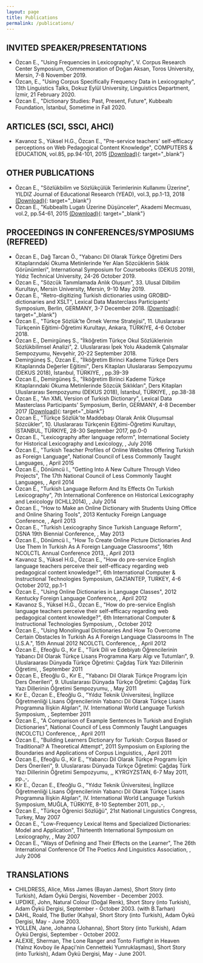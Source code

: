 ```yaml
---
layout: page
title: Publications
permalink: /publications/
---
```


## INVITED SPEAKER/PRESENTATIONS
- Özcan E., "Using Frequencies in Lexicography", V. Corpus Research Center Symposium, Commemoration of Doğan Aksan, Toros University, Mersin, 7-8 November 2019.
- Özcan, E., "Using Corpus Specifically Frequency Data in Lexicography", 13th Linguistics Talks, Dokuz Eylül University, Linguistics Department, İzmir, 21 February 2020.
- Özcan E., "Dictionary Studies: Past, Present, Future", Kubbealtı Foundation, İstanbul, Sometime in Fall 2020.

## ARTICLES (SCI, SSCI, AHCI)
- Kavanoz S., Yüksel H.G., Özcan E., "Pre-service teachers' self-efficacy perceptions on Web Pedagogical Content Knowledge", COMPUTERS & EDUCATION, vol.85, pp.94-101, 2015 [(Download)](https://doi.org/10.1016/j.compedu.2015.02.005){: target="_blank"}

## OTHER PUBLICATIONS
- Özcan E., "Sözlükbilim ve Sözlükçülük Terimlerinin Kullanımı Üzerine", YILDIZ Journal of Educational Research (YEAD), vol.3, pp.1-13, 2018 [(Download)](http://eds.yildiz.edu.tr/AjaxTool/GetArticleByPublishedArticleId?PublishedArticleId=2752){: target="_blank"}
- Özcan E., "Kubbealltı Lugatı Üzerine Düşünceler", Akademi Mecmuası, vol.2, pp.54-61, 2015 [(Download)](http://www.kubbealti.org.tr/akademi-mecmuasi/2015/nisan-2015.pdf){: target="_blank"}

## PROCEEDINGS IN CONFERENCES/SYMPOSIUMS (REFREED)
- Özcan E., Dağ Tarcan Ö., "Yabancı Dil Olarak Türkçe Öğretimi Ders Kitaplarındaki Okuma Metinlerinde Yer Alan Sözcüklerin Sıklık Görünümleri", International Symposium for Coursebooks (DEKUS 2019), Yıldız Technical University, 24-26 October 2019.
- Özcan E., "Sözcük Tanımlamada Anlık Oluşum", 33. Ulusal Dilbilim Kurultayı, Mersin University, Mersin, 9-10 May 2019.
- Özcan E., "Retro-digitizing Turkish dictionaries using GROBID-dictionaries and XSLT", Lexical Data Masterclass Participants' Symposium, Berlin, GERMANY, 3-7 December 2018. [(Download)](https://hal.archives-ouvertes.fr/hal-01969337){: target="_blank"}
- Özcan E., "Türkçe Sözlük’te Örnek Verme Stratejisi", 11. Uluslararası Türkçenin Eğitimi-Öğretimi Kurultayı, Ankara, TÜRKIYE, 4-6 October 2018.
- Özcan E., Demirgüneş S., "İlköğretim Türkçe Okul Sözlüklerinin Sözlükbilimsel Analizi", 2. Uluslararası İpek Yolu Akademik Çalışmalar Sempozyumu, Nevşehir, 20-22 September 2018.
- Demirgüneş S., Özcan E., "İlköğretim Birinci Kademe Türkçe Ders Kitaplarında Değerler Eğitimi", Ders Kitapları Uluslararası Sempozyumu (DEKUS 2018), İstanbul, TÜRKIYE, , pp.39-39
- Özcan E., Demirgüneş S., "İlköğretim Birinci Kademe Türkçe Kitaplarındaki Okuma Metinlerinde Sözcük Sıklıkları", Ders Kitapları Uluslararası Sempozyumu (DEKUS 2018), İstanbul, TÜRKIYE, , pp.38-38
- Özcan E., "An XML Version of Turkish Dictionary", Lexical Data Masterclass Participants' Symposium, Berlin, GERMANY, 4-8 December 2017 [(Download)](https://hal.archives-ouvertes.fr/hal-01727591){: target="_blank"}
- Özcan E., "Türkçe Sözlük'te Maddebaşı Olarak Anlık Oluşumsal Sözcükler", 10. Uluslararası Türkçenin Eğitimi-Öğretimi Kurultayı, İSTANBUL, TÜRKIYE, 28-30 September 2017, pp.0-0
- Özcan E., "Lexicography after language reform", International Society for Historical Lexicography and Lexicology, , July 2016
- Özcan E., "Turkish Teacher Profiles of Online Websites Offering Turkish as Foreign Language", National Council of Less Commonly Taught Languages, , April 2015
- Özcan E., Dönümcü I., "Getting Into A New Culture Through Video Projects", The 17th National Council of Less Commonly Taught Languages, , April 2014
- Özcan E., "Turkish Language Reform And Its Effects On Turkish Lexicography", 7th International Conference on Historical Lexicography and Lexicology (ICHLL2014), , July 2014
- Özcan E., "How to Make an Online Dictionary with Students Using Office and Online Sharing Tools", 2013 Kentucky Foreign Language Conference, , April 2013
- Özcan E., "Turkish Lexicography Since Turkish Language Reform", DSNA 19th Biennial Conference, , May 2013
- Özcan E., Dönümcü I., "How To Create Online Picture Dictionaries And Use Them In Turkish As A Foreign Language Classrooms", 16th NCOLCTL Annual Conference 2013, , April 2013
- Kavanoz S., Yüksel H.G., Özcan E., "How do pre-service English language teachers perceive their self-efficacy regarding web pedagogical content knowledge?", 6th International Computer & Instructional Technologies Symposium, GAZİANTEP, TURKEY, 4-6 October 2012, pp.1-1
- Özcan E., "Using Online Dictionaries in Language Classes", 2012 Kentucky Foreign Language Conference, , April 2012
- Kavanoz S., Yüksel H.G., Özcan E., "How do pre-service English language teachers perceive their self-efficacy regarding web pedagogical content knowledge?", 6th International Computer & Instructional Technologies Symposium, , October 2012
- Özcan E., "Using Monolingual Dictionaries And How To Overcome Certain Obstacles In Turkish As A Foreign Language Classrooms In The U.S.A.", 15th Annual 2012 NCOLCTL Conference, , April 2012
- Özcan E., Efeoğlu G., Kır E., "Türk Dili ve Edebiyatı Öğrencilerinin Yabancı Dil Olarak Türkçe Lisans Programına Karşı Algı ve Tutumları", 9. Uluslaraarası Dünyada Türkçe Öğretimi: Çağdaş Türk Yazı Dillerinin Öğretimi, , September 2011
- Özcan E., Efeoğlu G., Kır E., "Yabancı Dil Olarak Türkçe Programı İçin Ders Önerileri", 9. Uluslararası Dünyada Türkçe Öğretimi: Çağdaş Türk Yazı Dillerinin Öğretimi Sempozyumu, , May 2011
- Kır E., Özcan E., Efeoğlu G., "Yıldız Teknik Üniversitesi, İngilizce Öğretmenliği Lisans Öğrencilerinin Yabancı Dil Olarak Türkçe Lisans Programına İlişkin Algıları", IV. International World Language Turkish Symposium, , September 2011
- Özcan E., "A Comparison of Example Sentences In Turkish and English Dictionaries", National Council of Less Commonly Taught Languages (NCOLCTL) Conference, , April 2011
- Özcan E., "Building Learners Dictionary for Turkish: Corpus Based or Traditional? A Theoretical Attempt", 2011 Symposium on Exploring the Boundaries and Applications of Corpus Linguistics, , April 2011
- Özcan E., Efeoğlu G., Kir E., "Yabancı Dil Olarak Türkçe Programı İçin Ders Önerileri", 9. Uluslararası Dünyada Türkçe Öğretimi: Çağdaş Türk Yazı Dillerinin Öğretimi Sempozyumu, ,, KYRGYZSTAN, 6-7 May 2011, pp.,-,
- Kir E., Özcan E., Efeoğlu G., "Yıldız Teknik Üniversitesi, İngilizce Öğretmenliği Lisans Öğrencilerinin Yabancı Dil Olarak Türkçe Lisans Programına İlişkin Algıları", IV. International World Language Turkish Symposium, MUĞLA, TÜRKIYE, 8-10 September 2011, pp.,-,
- Özcan E., "Türkçe Öğrenici Sözlüğü", 21st National Linguistics Congress, Turkey, May 2007
- Özcan E., "Low-Frequency Lexical Items and Specialized Dictionaries: Model and Application", Thirteenth International Symposium on Lexicography, , May 2007
- Özcan E., "Ways of Defining and Their Effects on the Learner", The 26th International Conference Of The Poetics And Linguistics Association, , July 2006

## TRANSLATIONS
- CHILDRESS, Alice, Miss James (Bayan James), Short Story (into Turkish), Adam Öykü Dergisi, November - December 2003.
- UPDIKE, John, Natural Colour (Doğal Renk), Short Story (into Turkish), Adam Öykü Dergisi, September - October 2003. (with B.Tarhan)
- DAHL, Roald, The Butler (Kahya), Short Story (into Turkish), Adam Öykü Dergisi, May - June 2003.
- YOLLEN, Jane, Johanna (Johanna), Short Story (into Turkish), Adam Öykü Dergisi, September - October 2002.
- ALEXIE, Sherman, The Lone Ranger and Tonto Fistfight in Heaven (Yalnız Kovboy ile Apaçi'nin Cennetteki Yumruklaşması), Short Story (into Turkish), Adam Öykü Dergisi, May - June 2001.
